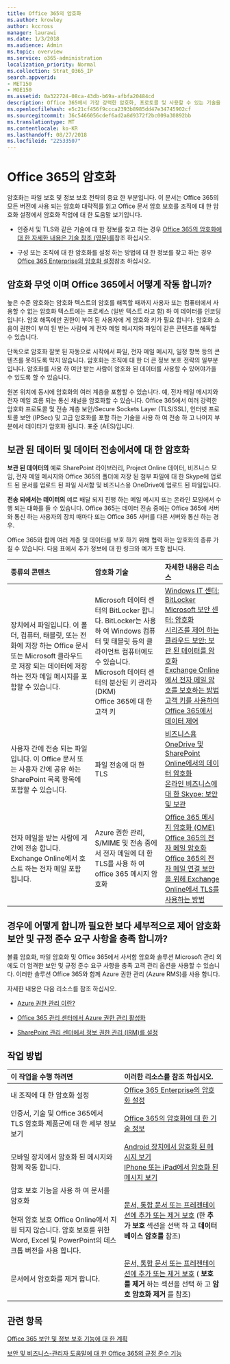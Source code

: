 ```yaml
---
title: Office 365의 암호화
ms.author: krowley
author: kccross
manager: laurawi
ms.date: 1/3/2018
ms.audience: Admin
ms.topic: overview
ms.service: o365-administration
localization_priority: Normal
ms.collection: Strat_O365_IP
search.appverid:
- MET150
- MOE150
ms.assetid: 0a322724-08ca-43db-b69a-afbfa20484cd
description: Office 365에서 가장 강력한 암호화, 프로토콜 및 사용할 수 있는 기술을 사용 하 여 전송 하 고 나머지 부분에 콘텐츠 암호화 됩니다. Office 365의 암호화의 개요를 확인 합니다.
ms.openlocfilehash: e5c21cf456f9ccca2393b8985dd47e34745902cf
ms.sourcegitcommit: 36c5466056cdef6ad2a8d9372f2bc009a30892bb
ms.translationtype: MT
ms.contentlocale: ko-KR
ms.lasthandoff: 08/27/2018
ms.locfileid: "22533507"
---
```

# <a name="encryption-in-office-365"></a>Office 365의 암호화

암호화는 파일 보호 및 정보 보호 전략의 중요 한 부분입니다. 이 문서는 Office 365의 모든 버전에 사용 되는 암호화 대략적를 읽고 Office 문서 암호 보호를 조직에 대 한 암호화 설정에서 암호화 작업에 대 한 도움말 보기입니다.
  
- 인증서 및 TLS와 같은 기술에 대 한 정보를 찾고 하는 경우 [Office 365의 암호화에 대 한 자세한 내용은 기술 참조 (영문)를](technical-reference-details-about-encryption.md)참조 하십시오.
    
- 구성 또는 조직에 대 한 암호화를 설정 하는 방법에 대 한 정보를 찾고 하는 경우 [Office 365 Enterprise의 암호화 설정](set-up-encryption.md)참조 하십시오.
    
## <a name="what-is-encryption-and-how-does-it-work-in-office-365"></a>암호화 무엇 이며 Office 365에서 어떻게 작동 합니까?

높은 수준 암호화는 암호화 텍스트의 암호를 해독할 때까지 사용자 또는 컴퓨터에서 사용할 수 없는 암호화 텍스트에는 프로세스 (일반 텍스트 라고 함) 하 여 데이터를 인코딩입니다. 암호 해독에만 권한이 부여 된 사용자에 게 암호화 키가 필요 합니다. 암호화 소음이 권한이 부여 된 받는 사람에 게 전자 메일 메시지와 파일이 같은 콘텐츠를 해독할 수 있습니다.
  
단독으로 암호화 잘못 된 자동으로 시작에서 파일, 전자 메일 메시지, 일정 항목 등의 콘텐츠를 못하도록 막지 않습니다. 암호화는 조직에 대 한 더 큰 정보 보호 전략의 일부분입니다. 암호화를 사용 하 여만 받는 사람이 암호화 된 데이터를 사용할 수 있어야가을 수 있도록 할 수 있습니다.
  
원본 위치에 동시에 암호화의 여러 계층을 포함할 수 있습니다. 예, 전자 메일 메시지와 전자 메일 흐름 되는 통신 채널을 암호화할 수 있습니다. Office 365에서 여러 강력한 암호화 프로토콜 및 전송 계층 보안/Secure Sockets Layer (TLS/SSL), 인터넷 프로토콜 보안 (IPSec) 및 고급 암호화를 포함 하는 기술을 사용 하 여 전송 하 고 나머지 부분에서 데이터가 암호화 됩니다. 표준 (AES)입니다.
  
## <a name="encryption-for-data-at-rest-and-data-in-transit"></a>보관 된 데이터 및 데이터 전송에서에 대 한 암호화

 **보관 된 데이터의** 예로 SharePoint 라이브러리, Project Online 데이터, 비즈니스 모임, 전자 메일 메시지와 Office 365의 폴더에 저장 된 첨부 파일에 대 한 Skype에 업로드 된 문서를 업로드 된 파일 사서함 및 비즈니스용 OneDrive에 업로드 된 파일입니다. 
  
 **전송 되에서는 데이터의** 예로 배달 되지 진행 하는 메일 메시지 또는 온라인 모임에서 수행 되는 대화를 들 수 있습니다. Office 365는 데이터 전송 중에는 Office 365에 서버와 통신 하는 사용자의 장치 때마다 또는 Office 365 서버를 다른 서버와 통신 하는 경우. 
  
Office 365와 함께 여러 계층 및 데이터를 보호 하기 위해 협력 하는 암호화의 종류 가질 수 있습니다. 다음 표에서 추가 정보에 대 한 링크와 예가 포함 됩니다.
  
|**종류의 콘텐츠**|**암호화 기술**|**자세한 내용은 리소스**|
|:-----|:-----|:-----|
|장치에서 파일입니다. 이 폴더, 컴퓨터, 태블릿, 또는 전화에 저장 하는 Office 문서 또는 Microsoft 클라우드로 저장 되는 데이터에 저장 하는 전자 메일 메시지를 포함할 수 있습니다.  <br/> |Microsoft 데이터 센터의 BitLocker 합니다. BitLocker는 사용 하 여 Windows 컴퓨터 및 태블릿 등의 클라이언트 컴퓨터에도 수 있습니다.  <br/> Microsoft 데이터 센터의 분산된 키 관리자 (DKM)  <br/> Office 365에 대 한 고객 키  <br/> |[Windows IT 센터: BitLocker](https://docs.microsoft.com/windows/device-security/bitlocker/bitlocker-overview) <br/> [Microsoft 보안 센터: 암호화](https://www.microsoft.com/en-us/TrustCenter/Security/Encryption) <br/> [시리즈를 제어 하는 클라우드 보안: 보관 된 데이터를 암호화](https://blogs.microsoft.com/microsoftsecure/2015/09/10/cloud-security-controls-series-encrypting-data-at-rest) <br/> [Exchange Online에서 전자 메일 암호를 보호하는 방법](exchange-online-secures-email-secrets.md) <br/> [고객 키를 사용하여 Office 365에서 데이터 제어](controlling-your-data-using-customer-key.md) <br/> |
|사용자 간에 전송 되는 파일입니다. 이 Office 문서 또는 사용자 간에 공유 하는 SharePoint 목록 항목에 포함할 수 있습니다.  <br/> |파일 전송에 대 한 TLS  <br/> |[비즈니스용 OneDrive 및 SharePoint Online에서의 데이터 암호화](data-encryption-in-odb-and-spo.md) <br/> [온라인 비즈니스에 대 한 Skype: 보안 및 보관](https://technet.microsoft.com/library/skype-for-business-online-security-and-archiving.aspx) <br/> |
|전자 메일을 받는 사람에 게 간에 전송 합니다. Exchange Online에서 호스트 하는 전자 메일 포함 됩니다.  <br/> |Azure 권한 관리, S/MIME 및 전송 중에서 전자 메일에 대 한 TLS를 사용 하 여 office 365 메시지 암호화  <br/> |[Office 365 메시지 암호화 (OME)](ome.md) <br/> [Office 365의 전자 메일 암호화](email-encryption.md) <br/> [Office 365의 전자 메일 연결 보안을 위해 Exchange Online에서 TLS를 사용하는 방법](exchange-online-uses-tls-to-secure-email-connections.md) <br/> |
   
## <a name="what-if-i-need-more-control-over-encryption-to-meet-security-and-compliance-requirements"></a>경우에 어떻게 합니까 필요한 보다 세부적으로 제어 암호화 보안 및 규정 준수 요구 사항을 충족 합니까?

볼륨 암호화, 파일 암호화 및 Office 365에서 사서함 암호화 솔루션 Microsoft 관리 외에도 더 엄격한 보안 및 규정 준수 요구 사항을 충족 고객 관리 옵션을 사용할 수 있습니다. 이러한 솔루션 Office 365와 함께 Azure 권한 관리 (Azure RMS)를 사용 합니다.
  
자세한 내용은 다음 리소스를 참조 하십시오.
  
- [Azure 권한 관리 이란?](https://docs.microsoft.com/information-protection/understand-explore/what-is-azure-rms)
    
- [Office 365 관리 센터에서 Azure 권한 관리 활성화](https://support.office.com/article/5b6d3ac7-b1ac-428e-b03e-50e882f85a6e)
    
- [SharePoint 관리 센터에서 정보 권한 관리 (IRM)를 설정](set-up-irm-in-sp-admin-center.md)
    
## <a name="how-do-i"></a>작업 방법

|**이 작업을 수행 하려면**|**이러한 리소스를 참조 하십시오.**|
|:-----|:-----|
|내 조직에 대 한 암호화 설정  <br/> |[Office 365 Enterprise의 암호화 설정](set-up-encryption.md) <br/> |
|인증서, 기술 및 Office 365에서 TLS 암호화 제품군에 대 한 세부 정보 보기  <br/> |[Office 365의 암호화에 대 한 기술 정보](technical-reference-details-about-encryption.md) <br/> |
|모바일 장치에서 암호화 된 메시지와 함께 작동 합니다.  <br/> |[Android 장치에서 암호화 된 메시지 보기](https://support.office.com/article/83d60f17-2305-407a-a762-7d518401fdeb) <br/> [IPhone 또는 iPad에서 암호화 된 메시지 보기](https://support.office.com/article/4d631321-0d26-4bcc-a483-d294dd0b1caf) <br/> |
|암호 보호 기능을 사용 하 여 문서를 암호화  <br/></br>  현재 암호 보호 Office Online에서 지원 되지 않습니다. 암호 보호를 위한 Word, Excel 및 PowerPoint의 데스크톱 버전을 사용 합니다.           |[문서, 통합 문서 또는 프레젠테이션에 추가 또는 제거 보호](https://support.office.com/article/05084cc3-300d-4c1a-8416-38d3e37d6826) (한 **추가 보호** 섹션을 선택 하 고 **데이터베이스 암호를** 참조)  <br/> |
|문서에서 암호화를 제거 합니다.  <br/> |[문서, 통합 문서 또는 프레젠테이션에 추가 또는 제거 보호](https://support.office.com/article/05084cc3-300d-4c1a-8416-38d3e37d6826) ( **보호를 제거** 하는 섹션을 선택 하 고 **암호 암호화 제거** 를 참조)  <br/> |
   
## <a name="related-topics"></a>관련 항목

[Office 365 보안 및 정보 보호 기능에 대 한 계획](https://support.office.com/article/3d4ac4a1-3920-4ff9-918f-011f3ce60408)
  
[보안 및 비즈니스-관리자 도움말에 대 한 Office 365의 규정 준수 기능](https://support.office.com/article/7fe448f7-49bd-4d3e-919d-0a6d1cf675bb)
  

